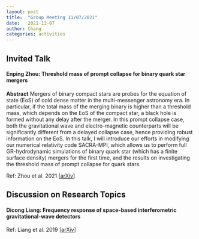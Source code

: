 ```yaml
---
layout: post
title:  "Group Meeting 11/07/2021"
date:   2021-11-07
author: Chang
categories: activities
---
```


## Invited Talk

#### Enping Zhou: Threshold mass of prompt collapse for binary quark star mergers

**Abstract** Mergers of binary compact stars are probes for the equation of state (EoS) of cold dense matter in the multi-messenger astronomy era. In particular, if the total mass of the merging binary is higher than a threshold mass, which depends on the EoS of the compact star, a black hole is formed without any delay after the merger. In this prompt collapse case, both the gravitational wave and electro-magnetic counterparts will be significantly different from a delayed collapse case, hence providing robust information on the EoS. In this talk, I will introduce our efforts in modifying our numerical relativity code SACRA-MPI, which allows us to perform full GR-hydrodynamic simulations of binary quark star (which has a finite surface density) mergers for the first time, and the results on investigating the threshold mass of prompt collapse for quark stars.

Ref: Zhou et al. 2021 [[arXiv](https://arxiv.org/abs/2111.00958)]


## Discussion on Research Topics

#### Dicong Liang: Frequency response of space-based interferometric gravitational-wave detectors

Ref: Liang et al. 2019 [[arXiv](https://arxiv.org/abs/1901.09624)]



